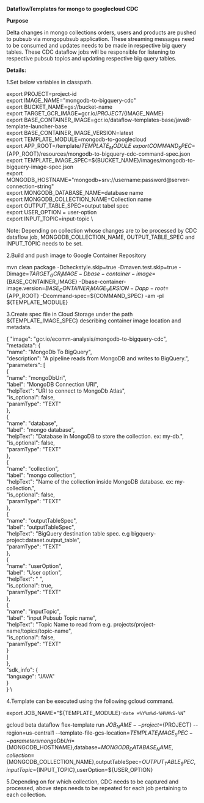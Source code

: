 **DataflowTemplates for mongo to googlecloud CDC**

**Purpose**

Delta changes in mongo collections orders, users and products are pushed to pubsub via mongopubsub application. These streaming messages need to be consumed and updates needs to be made in respective big query tables. These CDC dataflow jobs will be responsible for listening to respective pubsub topics and updating respective big query tables. 

**Details:**

1.Set below variables in classpath. 

export PROJECT=project-id \
export IMAGE_NAME="mongodb-to-bigquery-cdc" \
export BUCKET_NAME=gs://bucket-name \
export TARGET_GCR_IMAGE=gcr.io/${PROJECT}/${IMAGE_NAME} \
export BASE_CONTAINER_IMAGE=gcr.io/dataflow-templates-base/java8-template-launcher-base \
export BASE_CONTAINER_IMAGE_VERSION=latest \
export TEMPLATE_MODULE=mongodb-to-googlecloud \
export APP_ROOT=/template/${TEMPLATE_MODULE} \
export COMMAND_SPEC=${APP_ROOT}/resources/mongodb-to-bigquery-cdc-command-spec.json \
export TEMPLATE_IMAGE_SPEC=${BUCKET_NAME}/images/mongodb-to-bigquery-image-spec.json \
export MONGODB_HOSTNAME="mongodb+srv://username:password@server-connection-string" \
export MONGODB_DATABASE_NAME=database name \
export MONGODB_COLLECTION_NAME=Collection name \
export OUTPUT_TABLE_SPEC=output tabel spec \
export USER_OPTION = user-option \
export INPUT_TOPIC=input-topic \

Note: Depending on collection whose changes are to be processed by CDC dataflow job, MONGODB_COLLECTION_NAME, OUTPUT_TABLE_SPEC and INPUT_TOPIC needs to be set.  

2.Build and push image to Google Container Repository 

mvn clean package -Dcheckstyle.skip=true -Dmaven.test.skip=true -Dimage=${TARGET_GCR_IMAGE} -Dbase-container-image=${BASE_CONTAINER_IMAGE} -Dbase-container-image.version=${BASE_CONTAINER_IMAGE_VERSION} -Dapp-root=${APP_ROOT} -Dcommand-spec=${COMMAND_SPEC} -am -pl ${TEMPLATE_MODULE} 

3.Create spec file in Cloud Storage under the path ${TEMPLATE_IMAGE_SPEC} describing container image location and metadata. 

{ 
  "image": "gcr.io/ecomm-analysis/mongodb-to-bigquery-cdc", \
  "metadata": { \
    "name": "MongoDb To BigQuery", \
    "description": "A pipeline reads from MongoDB and writes to BigQuery.", \
    "parameters": [ \
      { \
        "name": "mongoDbUri", \
        "label": "MongoDB Connection URI", \
        "helpText": "URI to connect to MongoDb Atlas", \
        "is_optional": false, \
        "paramType": "TEXT" \
      }, \
      { \
        "name": "database", \
        "label": "mongo database", \
        "helpText": "Database in MongoDB to store the collection. ex: my-db.", \
        "is_optional": false, \
        "paramType": "TEXT" \
      }, \
      { \
        "name": "collection", \
        "label": "mongo collection", \
        "helpText": "Name of the collection inside MongoDB database. ex: my-collection.", \
        "is_optional": false, \
        "paramType": "TEXT" \
      }, \
      { \
        "name": "outputTableSpec", \
        "label": "outputTableSpec", \
        "helpText": "BigQuery destination table spec. e.g bigquery-project:dataset.output_table", \
        "paramType": "TEXT" \
      }, \
      { \
        "name": "userOption", \
        "label": "User option", \
        "helpText": " ", \
        "is_optional": true, \
        "paramType": "TEXT" \
      }, \
      { \
        "name": "inputTopic", \
        "label": "input Pubsub Topic name", \
        "helpText": "Topic Name to read from e.g. projects/project-name/topics/topic-name", \
        "is_optional": false, \
        "paramType": "TEXT" \
      } \
    ] \
  }, \
  "sdk_info": { \
    "language": "JAVA" \
  } \
} \

4.Template can be executed using the following gcloud command. 

export JOB_NAME="${TEMPLATE_MODULE}-`date +%Y%m%d-%H%M%S-%N`" 

gcloud beta dataflow flex-template run ${JOB_NAME} --project=${PROJECT} --region=us-central1 --template-file-gcs-location=${TEMPLATE_IMAGE_SPEC} 
--parameters mongoDbUri=${MONGODB_HOSTNAME},database=${MONGODB_DATABASE_NAME},collection=${MONGODB_COLLECTION_NAME},outputTableSpec=${OUTPUT_TABLE_SPEC},inputTopic=${INPUT_TOPIC},userOption=${USER_OPTION} 

5.Depending on for which collection, CDC needs to be captured and processed, above steps needs to be repeated for each job pertaining to each collection. 
